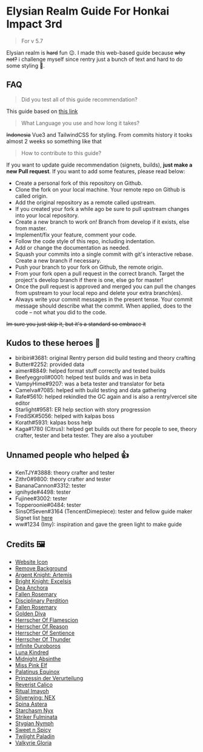 # Elysian Realm Guide For Honkai Impact 3rd

> For v 5.7

Elysian realm is ~~hard~~ fun 😉. I made this web-based guide because ~~why not?~~ i challenge myself since rentry just a bunch of text and hard to do some styling 💩.


## FAQ

> Did you test all of this guide recommendation?

This guide based on [this link](https://rentry.org/hi3er)

> What Language you use and how long it takes?

~~Indonesia~~ Vue3 and TailwindCSS for styling. From commits history it tooks almost 2 weeks so something like that

> How to contribute to this guide?

If you want to update guide recommendation (signets, builds), **just make a new Pull request**. If you want to add some features, please read below:

- Create a personal fork of this repository on Github.
- Clone the fork on your local machine. Your remote repo on Github is called origin.
- Add the original repository as a remote called upstream.
- If you created your fork a while ago be sure to pull upstream changes into your local repository.
- Create a new branch to work on! Branch from develop if it exists, else from master.
- Implement/fix your feature, comment your code.
- Follow the code style of this repo, including indentation.
- Add or change the documentation as needed.
- Squash your commits into a single commit with git's interactive rebase. Create a new branch if necessary.
- Push your branch to your fork on Github, the remote origin.
- From your fork open a pull request in the correct branch. Target the project's develop branch if there is one, else go for master!
- Once the pull request is approved and merged you can pull the changes from upstream to your local repo and delete your extra branch(es).
- Always write your commit messages in the present tense. Your commit message should describe what the commit. When applied, does to the code – not what you did to the code.

~~Im sure you just skip it, but it's a standard so embrace it~~

## Kudos to these heroes 🤝

- biribiri#3681: original Rentry person did build testing and theory crafting
- Butter#2252: provided data
- aimer#8849: helped format stuff correctly and tested builds
- Beefyeggroll#0001: helped test builds and was in beta
- VampyHime#9207: was a beta tester and translator for beta
- Camelva#7085: helped with build testing and data gathering
- Rafe#5610: helped rekindled the GC again and is also a rentry/vercel site editor
- Starlight#9581: ER help section with story progression
- FrediSK#5056: helped with kalpas boss
- Korath#5931: kalpas boss help
- Kaga#1780 (Citrus): helped get builds out there for people to see, theory crafter, tester and beta tester. They are also a youtuber

## Unnamed people who helped 👍

- KenTJY#3888: theory crafter and tester
- Zithr0#9800: theory crafter and tester
- BananaCannon#3312: tester
- ignihyde#4498: tester
- Fujinee#3002: tester
- Topperoonie#0484: tester
- SinsOfSeven#3164 (TencentDimepiece): tester and fellow guide maker Signet list [here](https://rentry.org/elysian_realm_list)
- ww#1234 (Imy): inspiration and gave the green light to make guide

## Credits 🖼️

- [Website Icon](https://www.pixiv.net/en/artworks/94907919)
- [Remove Background](https://www.remove.bg)
- [Argent Knight: Artemis](https://www.pixiv.net/en/artworks/78449180)
- [Bright Knight: Excelsis](https://www.pixiv.net/en/artworks/80946649)
- [Dea Anchora](https://www.pixiv.net/en/artworks/90693107)
- [Fallen Rosemary](https://www.pixiv.net/en/artworks/91313750)
- [Disciplinary Perdition](https://www.pixiv.net/en/artworks/97236203)
- [Fallen Rosemary](https://www.pixiv.net/en/artworks/96067716)
- [Golden Diva](https://www.pixiv.net/en/artworks/98058332)
- [Herrscher Of Flamescion](https://www.pixiv.net/en/artworks/97069787)
- [Herrscher Of Reason](https://www.pixiv.net/en/artworks/76766584)
- [Herrscher Of Sentience](https://www.pixiv.net/en/artworks/88230961)
- [Herrscher Of Thunder](https://www.pixiv.net/en/artworks/88614964)
- [Infinite Ouroboros](https://www.pixiv.net/en/artworks/97708364)
- [Luna Kindred](https://www.pixiv.net/en/artworks/79556530)
- [Midnight Absinthe](https://www.pixiv.net/en/artworks/90148463)
- [Miss Pink Elf](https://www.pixiv.net/en/artworks/95650895)
- [Palatinus Equinox](https://www.pixiv.net/en/artworks/96632342)
- [Prinzessin der Verurteilung](https://www.pixiv.net/en/artworks/89037210)
- [Reverist Calico](https://www.pixiv.net/en/artworks/95894945)
- [Ritual Imayoh](https://danbooru.donmai.us/posts/2949067)
- [Silverwing: NEX](https://www.pixiv.net/en/artworks/97031793)
- [Spina Astera](https://www.pixiv.net/en/artworks/94162225)
- [Starchasm Nyx](https://www.pixiv.net/en/artworks/92462642)
- [Striker Fulminata](https://www.pixiv.net/en/artworks/65310941)
- [Stygian Nymph](https://www.pixiv.net/en/artworks/80134146)
- [Sweet n Spicy](https://www.pixiv.net/en/artworks/82708620)
- [Twilight Paladin](https://www.pixiv.net/en/artworks/81324871)
- [Valkyrie Gloria](https://www.pixiv.net/en/artworks/82775078)
